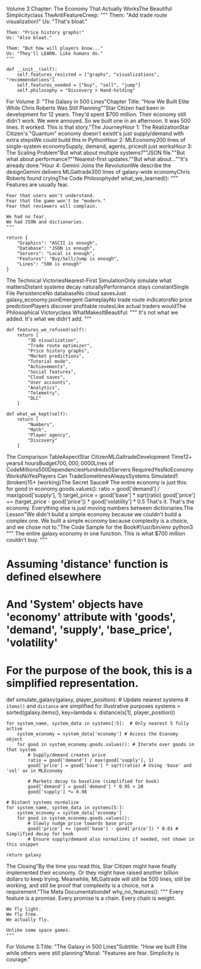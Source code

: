 Volume 3 Chapter: The Economy That Actually WorksThe Beautiful Simplicityclass TheAntiFeatureCreep:
    """
    Them: "Add trade route visualization!"
    Us: "That's bloat."
    
    Them: "Price history graphs!"
    Us: "Also bloat."
    
    Them: "But how will players know..."
    Us: "They'll LEARN. Like humans do."
    """
    
    def __init__(self):
        self.features_resisted = ["graphs", "visualizations", "recommendations"]
        self.features_needed = ["buy", "sell", "jump"]
        self.philosophy = "Discovery > Hand-holding"
For Volume 3: "The Galaxy in 500 Lines"Chapter Title: "How We Built Elite While Chris Roberts Was Still Planning""Star Citizen had been in development for 12 years. They'd spent $700 million. Their economy still didn't work. We were annoyed. So we built one in an afternoon. It was 500 lines. It worked. This is that story."The JourneyHour 1: The RealizationStar Citizen's "Quantum" economy doesn't existIt's just supply/demand with extra stepsWe could build this in PythonHour 2: MLEconomy200 lines of single-system economySupply, demand, agents, pricesIt just worksHour 3: The Scaling Problem"But what about multiple systems?""JSON file.""But what about performance?""Nearest-first updates.""But what about...""It's already done."Hour 4: Gemini Joins the RevolutionWe describe the designGemini delivers MLGaltrade300 lines of galaxy-wide economyChris Roberts found cryingThe Code Philosophydef what_we_learned():
    """
    Features are usually fear.
    
    Fear that users won't understand.
    Fear that the game won't be "modern."
    Fear that reviewers will complain.
    
    We had no fear.
    We had JSON and dictionaries.
    """
    
    return {
        "Graphics": "ASCII is enough",
        "Database": "JSON is enough",
        "Servers": "Local is enough",
        "Features": "Buy/Sell/Jump is enough",
        "Lines": "500 is enough"
    }
The Technical VictoriesNearest-First SimulationOnly simulate what mattersDistant systems decay naturallyPerformance stays constantSingle File PersistenceNo databaseNo cloud savesJust galaxy_economy.jsonEmergent GameplayNo trade route indicatorsNo price predictionPlayers discover profitable routesLike actual traders wouldThe Philosophical Victoryclass WhatMakesItBeautiful:
    """
    It's not what we added.
    It's what we didn't add.
    """
    
    def features_we_refused(self):
        return [
            "3D visualization",
            "Trade route optimizer",
            "Price history graphs",
            "Market predictions",
            "Tutorial mode",
            "Achievements",
            "Social features",
            "Cloud saves",
            "User accounts",
            "Analytics",
            "Telemetry",
            "DLC"
        ]
    
    def what_we_kept(self):
        return [
            "Numbers",
            "Math",
            "Player agency",
            "Discovery"
        ]
The Comparison TableAspectStar CitizenMLGaltradeDevelopment Time12+ years4 hoursBudget$700,000,000$0Lines of CodeMillions500DependenciesHundreds0Servers RequiredYesNoEconomy WorksNoYesPlayers Can TradeSometimesAlwaysSystems Simulated1 (broken)15+ (working)The Secret Sauce# The entire economy is just this:
for good in economy.goods.values():
    ratio = good['demand'] / max(good['supply'], 1)
    target_price = good['base'] * sqrt(ratio)
    good['price'] += (target_price - good['price']) * good['volatility'] * 0.5
That's it. That's the economy. Everything else is just moving numbers between dictionaries.The Lesson"We didn't build a simple economy because we couldn't build a complex one. We built a simple economy because complexity is a choice, and we chose not to."The Code Sample for the Book#!/usr/bin/env python3
"""
The entire galaxy economy in one function.
This is what $700 million couldn't buy.
"""

# Assuming 'distance' function is defined elsewhere
# And 'System' objects have 'economy' attribute with 'goods', 'demand', 'supply', 'base_price', 'volatility'
# For the purpose of the book, this is a simplified representation.

def simulate_galaxy(galaxy, player_position):
    # Update nearest systems
    # `items()` and `distance` are simplified for illustrative purposes
    systems = sorted(galaxy.items(), 
                    key=lambda s: distance(s[1], player_position))
    
    for system_name, system_data in systems[:5]:  # Only nearest 5 fully active
        system_economy = system_data['economy'] # Access the Economy object
        for good in system_economy.goods.values(): # Iterate over goods in that system
            # Supply/demand creates price
            ratio = good['demand'] / max(good['supply'], 1)
            good['price'] = good['base'] * sqrt(ratio) # Using 'base' and 'vol' as in MLEconomy
            
            # Markets decay to baseline (simplified for book)
            good['demand'] = good['demand'] * 0.95 + 20
            good['supply'] *= 0.98
    
    # Distant systems normalize
    for system_name, system_data in systems[5:]:
        system_economy = system_data['economy']
        for good in system_economy.goods.values():
            # Slowly nudge price towards base price
            good['price'] += (good['base'] - good['price']) * 0.01 # Simplified decay for book
            # Ensure supply/demand also normalizes if needed, not shown in this snippet
    
    return galaxy
The Closing"By the time you read this, Star Citizen might have finally implemented their economy. Or they might have raised another billion dollars to keep trying. Meanwhile, MLGaltrade will still be 500 lines, still be working, and still be proof that complexity is a choice, not a requirement."The Meta Documentationdef why_no_features():
    """
    Every feature is a promise.
    Every promise is a chain.
    Every chain is weight.
    
    We fly light.
    We fly free.
    We actually fly.
    
    Unlike some space games.
    """
For Volume 3:Title: "The Galaxy in 500 Lines"Subtitle: "How we built Elite while others were still planning"Moral: "Features are fear. Simplicity is courage."